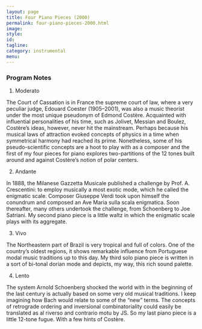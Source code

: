 ```yaml
---
layout: page
title: Four Piano Pieces (2000)
permalink: four-piano-pieces-2000.html
image:
style:
id:
tagline:
category: instrumental
menu:
---
```


### Program Notes

1. Moderato

The Court of Cassation is in France the supreme court of law, where a very peculiar judge, Edouard Coester (1905–2001), was also a music theorist under the most unique pseudonym of Edmond Costère. Acquainted with influential personalities of his time, such as Jolivet, Messian and Boulez, Costère’s ideas, however, never hit the mainstream. Perhaps because his musical laws of attraction evoked concepts of physics in a time when symmetrical harmony had reached its prime. Nonetheless, some of his pseudo-scientific concepts are a hoot to play with as a composer and the first of my four pieces for piano explores two-partitions of the 12 tones built around and against Costère’s notion of polar centers.

2. Andante

In 1888, the Milanese Gazzetta Musicale published a challenge by Prof. A. Crescentini: to employ musically a most exotic mode, which he called the enigmatic scale. Composer Giuseppe Verdi took upon himself the conundrum and composed an Ave Maria sulla scala enigmatica. Soon thereafter, many others undertook the challenge, from Schoenberg to Joe Satriani. My second piano piece is a little waltz in which the enigmatic scale plays with its aggregate.

3. Vivo

The Northeastern part of Brazil is very tropical and full of colors. One of the country’s oldest regions, it shows remarkable influence from Portuguese modal music traditions up to this day. My third solo piano piece is written in a sort of bi-tonal dorian mode and depicts, my way, this rich sound palette.

4. Lento

The system Arnold Schoenberg shocked the world with in the beginning of the last century is actually based on some very old musical traditions. I keep imagining how Bach would relate to some of the “new” terms. The concepts of retrograde ordering and inversional combinatoriality could easily be translated as al riverso and contrario motu by JS. So my last piano piece is a little 12-tone fugue. With a few hints of Costère.